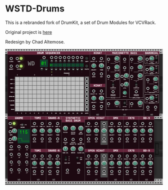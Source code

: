 # WSTD-Drums

This is a rebranded fork of DrumKit, a set of Drum Modules for VCVRack.

Original project is [here](https://github.com/SVModular/DrumKit)

Redesign by Chad Altemose.

![WSTD-Drums Collection](images/WSTD-Drums.png)
